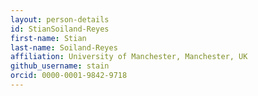 ```yaml
---
layout: person-details
id: StianSoiland-Reyes
first-name: Stian
last-name: Soiland-Reyes
affiliation: University of Manchester, Manchester, UK
github_username: stain
orcid: 0000-0001-9842-9718
---
```


